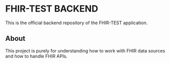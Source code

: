 # FHIR-TEST BACKEND
This is the official backend repository of the FHIR-TEST application.

## About
This project is purely for understanding how to work with FHIR data sources and how to handle FHIR APIs.